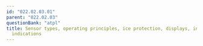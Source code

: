 ```yaml
---
id: "022.02.03.01"
parent: "022.02.03"
questionBank: "atpl"
title: Sensor types, operating principles, ice protection, displays, incorrect
  indications
---
```

